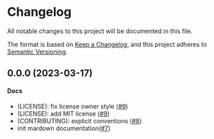 # Changelog

All notable changes to this project will be documented in this file.

The format is based on [Keep a Changelog](https://keepachangelog.com/en/1.0.0/),
and this project adheres to [Semantic Versioning](https://semver.org/spec/v2.0.0.html).

## 0.0.0 (2023-03-17)

#### Docs

* (LICENSE): fix license owner style ([#9](https://github.com/rafidini/modern-data-stack/issues/9))
* (LICENSE): add MIT license ([#9](https://github.com/rafidini/modern-data-stack/issues/9))
* (CONTRIBUTING): explicit conventions ([#8](https://github.com/rafidini/modern-data-stack/issues/8))
* init mardown documentation([#7](https://github.com/rafidini/modern-data-stack/issues/7))
